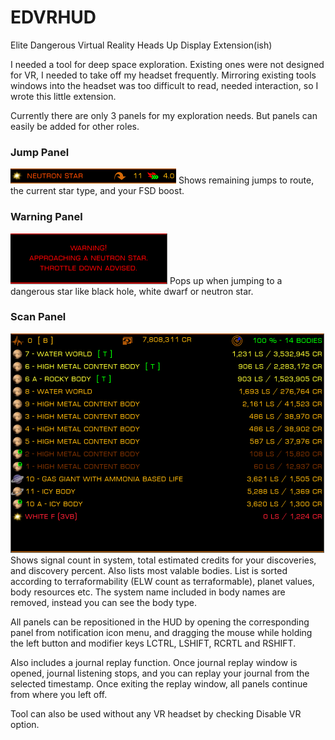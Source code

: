 # EDVRHUD
Elite Dangerous Virtual Reality Heads Up Display Extension(ish)

I needed a tool for deep space exploration. Existing ones were not designed for VR, I needed to take off my headset frequently.
Mirroring existing tools windows into the headset was too difficult to read, needed interaction, so I wrote this little extension.

Currently there are only 3 panels for my exploration needs. But panels can easily be added for other roles.

### Jump Panel
<img src="https://github.com/sencercoltu/EDVRHUD/blob/master/images/JumpPanel.png?raw=true"/>
Shows remaining jumps to route, the current star type, and your FSD boost.

### Warning Panel
<img src="https://github.com/sencercoltu/EDVRHUD/blob/master/images/WarningPanel.png?raw=true"/>
Pops up when jumping to a dangerous star like black hole, white dwarf or neutron star.

### Scan Panel
<img src="https://github.com/sencercoltu/EDVRHUD/blob/master/images/ScanInfoPanel.png?raw=true"/>
Shows signal count in system, total estimated credits for your discoveries, and discovery percent. Also lists most valable bodies.
List is sorted according to terraformability (ELW count as terraformable), planet values, body resources etc.  
The system name included in body names are removed, instead you can see the body type.

All panels can be repositioned in the HUD by opening the corresponding panel from notification icon menu, and dragging the mouse while holding the left button and modifier keys LCTRL, LSHIFT, RCRTL and RSHIFT.

Also includes a journal replay function. Once journal replay window is opened, journal listening stops, and you can replay your journal from the selected timestamp. Once exiting the replay window, all panels continue from where you left off.

Tool can also be used without any VR headset by checking Disable VR option.
